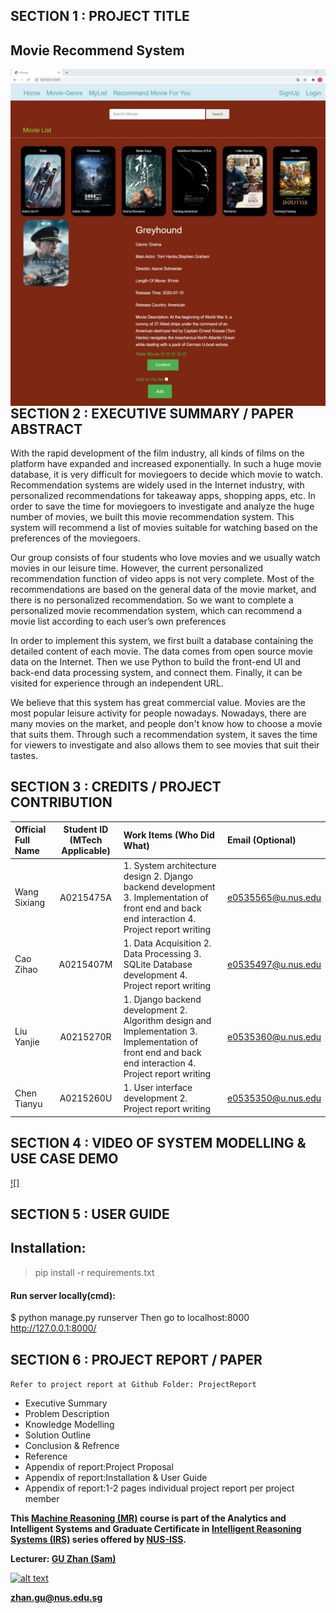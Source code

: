 ## SECTION 1 : PROJECT TITLE
## Movie Recommend System

<img src="Home.jpg"
     style="float: left; margin-right: 0px;" />
     <img src="Movie.jpg"
     style="float: left; margin-right: 0px;" />
     
## SECTION 2 : EXECUTIVE SUMMARY / PAPER ABSTRACT
With the rapid development of the film industry, all kinds of films on the platform have expanded and increased exponentially. In such a huge movie database, it is very difficult for moviegoers to decide which movie to watch. Recommendation systems are widely used in the Internet industry, with personalized recommendations for takeaway apps, shopping apps, etc. In order to save the time for moviegoers to investigate and analyze the huge number of movies, we built this movie recommendation system. This system will recommend a list of movies suitable for watching based on the preferences of the moviegoers.


Our group consists of four students who love movies and  we usually watch movies in our leisure time. However, the current personalized recommendation function of video apps is not very complete. Most of the recommendations are based on the general data of the movie market, and there is no personalized recommendation. So we want to complete a personalized movie recommendation system, which can recommend a movie list according to each user’s own preferences

In order to implement this system, we first built a database containing the detailed content of each movie. The data comes from open source movie data on the Internet. Then we use Python to build the front-end UI and back-end data processing system, and connect them. Finally, it can be visited for experience through an independent URL.

We believe that this system has great commercial value. Movies are the most popular leisure activity for people nowadays. Nowadays, there are many movies on the market, and people don't know how to choose a movie that suits them. Through such a recommendation system, it saves the time for viewers to investigate and also allows them to see movies that suit their tastes.


## SECTION 3 : CREDITS / PROJECT CONTRIBUTION

| Official Full Name  | Student ID (MTech Applicable)  | Work Items (Who Did What) | Email (Optional) |
| :------------ |:---------------:| :-----| :-----|
| Wang Sixiang | A0215475A | 1. System architecture design 2. Django backend development 3. Implementation of front end and back end interaction 4. Project report writing | e0535565@u.nus.edu |
| Cao Zihao | A0215407M | 1. Data Acquisition 2. Data Processing 3. SQLite Database development 4. Project report writing| e0535497@u.nus.edu |
| Liu Yanjie | A0215270R | 1. Django backend development 2. Algorithm design and Implementation 3. Implementation of front end and back end interaction 4. Project report writing | e0535360@u.nus.edu |
| Chen Tianyu | A0215260U | 1. User interface development 2. Project report writing | e0535350@u.nus.edu |


## SECTION 4 : VIDEO OF SYSTEM MODELLING & USE CASE DEMO
[![]](https://www.youtube.com/watch?v=pJIyrnQgGe0&feature=youtu.be "")

## SECTION 5 : USER GUIDE
## Installation:
>pip install -r requirements.txt
#### Run server locally(cmd):
$ python manage.py runserver
Then go to localhost:8000
http://127.0.0.1:8000/


## SECTION 6 : PROJECT REPORT / PAPER
`Refer to project report at Github Folder: ProjectReport`
- Executive Summary
- Problem Description
- Knowledge Modelling
- Solution Outline
- Conclusion & Refrence
- Reference
- Appendix of report:Project Proposal
- Appendix of report:Installation & User Guide
- Appendix of report:1-2 pages individual project report per project member


**This [Machine Reasoning (MR)](https://www.iss.nus.edu.sg/executive-education/course/detail/machine-reasoning "Machine Reasoning") course is part of the Analytics and Intelligent Systems and Graduate Certificate in [Intelligent Reasoning Systems (IRS)](https://www.iss.nus.edu.sg/stackable-certificate-programmes/intelligent-systems "Intelligent Reasoning Systems") series offered by [NUS-ISS](https://www.iss.nus.edu.sg "Institute of Systems Science, National University of Singapore").**

**Lecturer: [GU Zhan (Sam)](https://www.iss.nus.edu.sg/about-us/staff/detail/201/GU%20Zhan "GU Zhan (Sam)")**

[![alt text](https://www.iss.nus.edu.sg/images/default-source/About-Us/7.6.1-teaching-staff/sam-website.tmb-.png "Let's check Sam' profile page")](https://www.iss.nus.edu.sg/about-us/staff/detail/201/GU%20Zhan)

**zhan.gu@nus.edu.sg**

